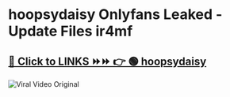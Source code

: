 
 # hoopsydaisy Onlyfans Leaked - Update Files ir4mf

## <h2><a href="https://clipsfans.com/hoopsydaisy&ref=git">🔗 Click to LINKS ⏩⏩ 👉 🟢 hoopsydaisy </a></h2>

<a href="https://clipsfans.com/hoopsydaisy&ref=git" rel="nofollow" data-target="animated-image.originalLink"><img src="https://i.ibb.co.com/xMMVF88/686577567.gif" alt="Viral Video Original" style="max-width: 100%; display: inline-block;" data-target="animated-image.originalImage"></a>

